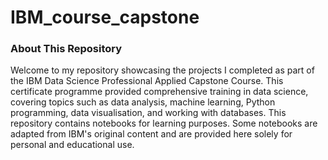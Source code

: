 # IBM_course_capstone

### About This Repository
Welcome to my repository showcasing the projects I completed as part of the IBM Data Science Professional Applied Capstone Course. This certificate programme provided comprehensive training in data science, covering topics such as data analysis, machine learning, Python programming, data visualisation, and working with databases. This repository contains notebooks for learning purposes. Some notebooks are adapted from IBM's original content and are provided here solely for personal and educational use.

